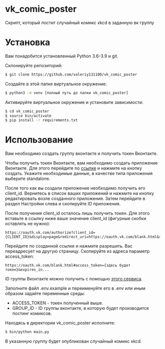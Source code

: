 # vk_comic_poster
Скрипт, который постит случайный комикс xkcd в заданную вк группу

# Установка
Вам понадобится установленный Python 3.6-3.9 и git.

Склонируйте репозиторий:
```bash
$ git clone https://github.com/valeriy131100/vk_comic_poster
```

Создайте в этой папке виртуальное окружение:
```bash
$ python3 -m venv [полный путь до папки vk_comic_poster]
```

Активируйте виртуальное окружение и установите зависимости:
```bash
$ cd vk_comic_poster
$ source bin/activate
$ pip install -r requirements.txt
```
# Использование
Вам необходимо создать группу вконтакте и получить токен Вконтакте.

Чтобы получить токен Вконтакте, вам необходимо создать приложение Вконтакте. Для этого перейдите по [ссылке](https://vk.com/apps?act=manage) и нажмите на кнопку создать. Укажите необходимые данные, в качестве типа приложения выберите standalone.

После того как вы создали приложение необходимо получить его client_id. Вернитесь в список ваших приложений и нажмите на кнопку редактировать возле созданного приложения. Затем перейдите в раздел Настройки слева и скопируйте ID приложения.

После получения client_id осталось лишь получить токен. Для этого вставьте в ссылку ниже ваше значение client_id (фигурные скобки оставлять не нужно):
```text
https://oauth.vk.com/authorize?client_id={CLIENT_ID}&display=page&redirect_uri=https://oauth.vk.com/blank.html&scope=photos,groups,wall,offline&response_type=token&v=5.131&state=vk_comic_poster
```

Перейдите по созданной ссылке и нажмите разрешить. Вас переадресует на другую страницу. Скопируйте из адреса параметр access_token:
```text
https://oauth.vk.com/blank.html#access_token={здесь будет токен}&expires_in...
```

ID группы Вконтакте можно получить с помощью [этого сервиса](https://regvk.com/id/).

Заполните файл .env.example и переименуйте его в .env или иным образом задайте переменные среды:
* ACCESS_TOKEN - токен полученный выше.
* GROUP_ID - ID группы вконтакте, в которую будет производится постинг комиксов.


Находясь в директории vk_comic_poster исполните:
```bash
$ bin/python main.py
```
В указанную группу будет опубликован случайный комикс xkcd.